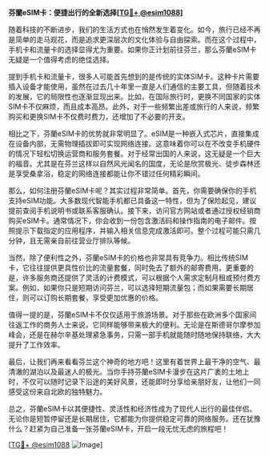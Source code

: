 **芬蘭eSIM卡：便捷出行的全新选择[[TG💪+ @esim1088](https://t.me/s/esim1088)]**

随着科技的不断进步，我们的生活方式也在悄然发生着变化。如今，旅行已经不再是简单的走马观花，而是追求更深层次的文化体验与自由探索。而在这个过程中，手机卡和流量卡的选择显得尤为重要。如果你正计划前往芬兰，那么芬蘭eSIM卡无疑是一个值得考虑的绝佳选择。

提到手机卡和流量卡，很多人可能首先想到的是传统的实体SIM卡。这种卡片需要插入设备才能使用，虽然在过去几十年里一直是人们通信的主要工具，但随着技术的发展，它的局限性也逐渐显现出来。比如，在国际旅行时，更换不同国家的实体SIM卡不仅麻烦，而且成本高昂。此外，对于一些频繁出差或旅行的人来说，频繁购买和更换SIM卡不仅费时费力，还增加了不必要的开支。

相比之下，芬蘭eSIM卡的优势就非常明显了。eSIM是一种嵌入式芯片，直接集成在设备内部，无需物理插拔即可实现网络连接。这意味着你可以在不改变手机硬件的情况下轻松切换运营商和服务套餐。对于经常出国的人来说，这无疑是一个巨大的福音。尤其是在芬兰这样以自然风光闻名的国度，无论是欣赏极光、徒步森林还是享受桑拿浴，稳定的网络连接都能让你不错过任何精彩瞬间。

那么，如何注册芬蘭eSIM卡呢？其实过程非常简单。首先，你需要确保你的手机支持eSIM功能。大多数现代智能手机都已具备这一特性，但为了保险起见，建议提前查阅手机说明书或联系客服确认。接下来，访问官方网站或者通过授权经销商购买eSIM卡。通常情况下，你会收到一份包含激活码和操作指南的电子邮件。按照提示下载指定的应用程序，并输入相关信息完成激活即可。整个过程可能只需几分钟，且无需亲自前往营业厅排队等候。

当然，除了便利性之外，芬蘭eSIM卡的价格也非常具有竞争力。相比传统SIM卡，它往往提供更具性价比的流量套餐，同时免去了额外的邮寄费用。更重要的是，许多服务商还提供了灵活的计费模式，可以根据个人需求定制月租或预付费方案。例如，如果你只是短期访问芬兰，可以选择短期流量包；而如果需要长期居住，则可以订购长期套餐，享受更加优惠的价格。

值得一提的是，芬蘭eSIM卡不仅仅适用于旅游场景。对于那些在欧洲多个国家间往返工作的商务人士来说，它同样能够带来极大的便利。无论是在斯德哥尔摩参加峰会，还是在赫尔辛基处理紧急事务，只需一部手机就能随时随地保持联络，大大提升了工作效率。

最后，让我们再来看看芬兰这个神奇的地方吧！这里有着世界上最干净的空气、最清澈的湖泊以及最迷人的极光。当你手持芬蘭eSIM卡漫步在这片广袤的土地上时，不仅可以随时记录下沿途的美好风景，还能即时分享给亲朋好友，让他们一同感受这份来自北欧的独特魅力。

总之，芬蘭eSIM卡以其便捷性、灵活性和经济性成为了现代人出行的最佳伴侣。无论你是短暂停留还是长期居住，它都能为你提供稳定可靠的网络服务。还在犹豫什么？赶紧为自己准备一张芬蘭eSIM卡，开启一段无忧无虑的旅程吧！

[[TG💪+ @esim1088](https://t.me/s/esim1088) ![Image](https://i.postimg.cc/4NQfJmqS/Snipaste-2025-05-13-00-14-12.png)]